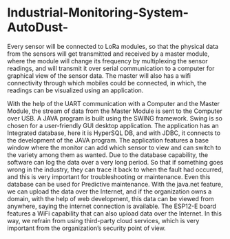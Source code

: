 # Industrial-Monitoring-System-AutoDust-
Every sensor will be connected to LoRa modules, so that the physical data from the sensors will get transmitted and received by a master module, where the module will change its frequency by multiplexing the sensor readings, and will transmit it over serial communication to a computer for graphical view of the sensor data.
The master will also has a wifi connectivity through which mobiles could be connected, in which, the readings can be visualized using an application.


With the help of the UART communication with a Computer and the Master Module, the stream of data from the Master Module is sent to the Computer over USB. 
A JAVA program is built using the SWING framework. Swing is so chosen for a user-friendly GUI desktop application. The application has an Integrated database, here it is HyperSQL DB, and with JDBC, it connects to the development of the JAVA program. The application features a base window where the monitor can add which sensor to view and can switch to the variety among them as wanted. 
Due to the database capability, the software can log the data over a very long period. So that if something goes wrong in the industry, they can trace it back to when the fault had occurred, and this is very important for troubleshooting or maintenance. Even this database can be used for Predictive maintenance.  With the java.net feature, we can upload the data over the Internet, and if the organization owns a domain, with the help of web development, this data can be viewed from anywhere, saying the internet connection is available. The ESP12-E board features a WiFi capability that can also upload data over the Internet. In this way, we refrain from using third-party cloud services, which is very important from the organization’s security point of view.
